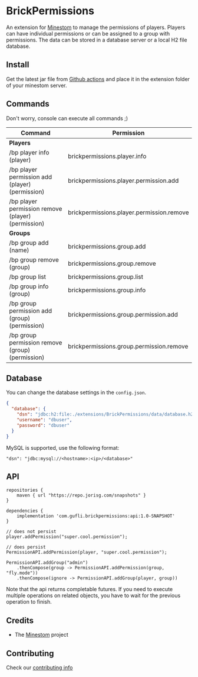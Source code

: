 # BrickPermissions

An extension for [Minestom](https://github.com/Minestom/Minestom) to manage the permissions of players.
Players can have individual permissions or can be assigned to a group with permissions. The data can be stored in a 
database server or a local H2 file database.

## Install

Get the latest jar file from [Github actions](https://github.com/MinestomBrick/BrickPermissions/actions) 
and place it in the extension folder of your minestom server.

## Commands

Don't worry, console can execute all commands ;)

| Command | Permission |
|---|---|
| **Players** ||
| /bp player info (player) | brickpermissions.player.info |
| /bp player permission add (player) (permission) | brickpermissions.player.permission.add |
| /bp player permission remove (player) (permission) | brickpermissions.player.permission.remove |
| **Groups** ||
| /bp group add (name) | brickpermissions.group.add |
| /bp group remove (group) | brickpermissions.group.remove |
| /bp group list | brickpermissions.group.list | 
| /bp group info (group) | brickpermissions.group.info |
| /bp group permission add (group) (permission) | brickpermissions.group.permission.add |
| /bp group permission remove (group) (permission) | brickpermissions.group.permission.remove |

## Database

You can change the database settings in the `config.json`.

```json
{
  "database": {
    "dsn": "jdbc:h2:file:./extensions/BrickPermissions/data/database.h2",
    "username": "dbuser",
    "password": "dbuser"
  }
}
```

MySQL is supported, use the following format:

````
"dsn": "jdbc:mysql://<hostname>:<ip>/<database>"
````

## API


```
repositories {
    maven { url "https://repo.jorisg.com/snapshots" }
}

dependencies {
    implementation 'com.gufli.brickpermissions:api:1.0-SNAPSHOT'
}
```

```
// does not persist
player.addPermission("super.cool.permission");

// does persist
PermissionAPI.addPermission(player, "super.cool.permission");

PermissionAPI.addGroup("admin")
    .thenCompose(group -> PermissionAPI.addPermission(group, "fly.mode"))
    .thenCompose(ignore -> PermissionAPI.addGroup(player, group))
```

Note that the api returns completable futures. If you need to execute multiple operations
on related objects, you have to wait for the previous operation to finish.

## Credits

* The [Minestom](https://github.com/Minestom/Minestom) project

## Contributing

Check our [contributing info](CONTRIBUTING.md)

